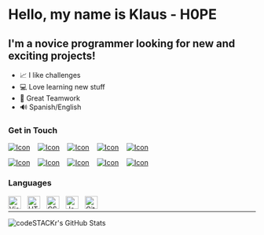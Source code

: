 <link href="style.css" rel="stylesheet"></link> 

# Hello, my name is Klaus - H0PE 

## I'm a novice programmer looking for new and exciting projects!

- 📈 I like challenges
- 💻 Love learning new stuff
- 🤝 Great Teamwork
- 🔊 Spanish/English

### Get in Touch

[![Icon](icons/facebook_dark.svg#gh-dark-mode-only)](https://www.facebook.com/klaus.cedilloarredondo)
&nbsp;&nbsp;
[![Icon](icons/instagram_dark.svg#gh-dark-mode-only)](https://www.instagram.com/klausmc467/?hl=es)
&nbsp;&nbsp;
[![Icon](icons/twitter_dark.svg#gh-dark-mode-only)](https://www.linkedin.com/in/klaus-cedillo-b0a660231/)
&nbsp;&nbsp;
[![Icon](icons/linkedin_dark.svg#gh-dark-mode-only)](https://www.linkedin.com/in/klaus-cedillo-b0a660231/)
&nbsp;&nbsp;
[![Icon](icons/stackoverflow_dark.svg#gh-dark-mode-only)](https://stackoverflow.com/users/18224816/klaus-manuel-cedillo)

[![Icon](icons/facebook_light.svg#gh-light-mode-only)](https://www.facebook.com/klaus.cedilloarredondo)
&nbsp;&nbsp;
[![Icon](icons/instagram_light.svg#gh-light-mode-only)](https://www.instagram.com/klausmc467/?hl=es)
&nbsp;&nbsp;
[![Icon](icons/twitter_light.svg#gh-light-mode-only)](https://www.linkedin.com/in/klaus-cedillo-b0a660231/)
&nbsp;&nbsp;
[![Icon](icons/linkedin_light.svg#gh-light-mode-only)](https://www.linkedin.com/in/klaus-cedillo-b0a660231/)
&nbsp;&nbsp;
[![Icon](icons/stackoverflow_light.svg#gh-light-mode-only)](https://stackoverflow.com/users/18224816/klaus-manuel-cedillo)

### Languages

<img align="left" alt="Visual Studio Code" width="26px" src="https://cdn.jsdelivr.net/gh/devicons/devicon/icons/vscode/vscode-original.svg" style="padding-right:10px;" />
<img align="left" alt="HTML5" width="26px" src="https://cdn.jsdelivr.net/gh/devicons/devicon/icons/html5/html5-original.svg" style="padding-right:10px;" />
<img align="left" alt="CSS3" width="26px" src="https://cdn.jsdelivr.net/gh/devicons/devicon/icons/css3/css3-original.svg" style="padding-right:10px;" />
<img align="left" alt="JavaScript" width="26px" src="https://cdn.jsdelivr.net/gh/devicons/devicon/icons/javascript/javascript-original.svg" style="padding-right:10px;" />
<img align="left" alt="Git" width="26px" src="https://cdn.jsdelivr.net/gh/devicons/devicon/icons/git/git-original.svg" style="padding-right:10px;" />

<!-- Comming Soon -->

<!-- <img align="left" alt="Sass" width="26px" src="https://cdn.jsdelivr.net/gh/devicons/devicon/icons/sass/sass-original.svg" style="padding-right:10px;" /> -->
<!-- <img align="left" alt="React" width="26px" src="https://cdn.jsdelivr.net/gh/devicons/devicon/icons/react/react-original.svg" style="padding-right:10px;" />
<img align="left" alt="Gatsby" width="26px" src="https://cdn.jsdelivr.net/gh/devicons/devicon/icons/gatsby/gatsby-original.svg" style="padding-right:10px;" />
<img align="left" alt="GraphQL" width="26px" src="https://cdn.jsdelivr.net/gh/devicons/devicon/icons/graphql/graphql-plain.svg" style="padding-right:10px;" />
<img align="left" alt="Node.js" width="26px" src="https://cdn.jsdelivr.net/gh/devicons/devicon/icons/nodejs/nodejs-original.svg" style="padding-right:10px;" />
<img align="left" alt="Deno" width="26px" src="./img/deno-light.svg" style="padding-right:10px;" />
<img align="left" alt="MongoDB" width="26px" src="https://cdn.jsdelivr.net/gh/devicons/devicon/icons/mongodb/mongodb-original.svg" style="padding-right:10px;" />
<img align="left" alt="MySQL" width="26px" src="https://cdn.jsdelivr.net/gh/devicons/devicon/icons/mysql/mysql-original.svg" style="padding-right:10px;" /> -->



<br />

---

<img align="left" alt="codeSTACKr's GitHub Stats" src="https://github-readme-stats.vercel.app/api?username=H0PE467&show_icons=true&hide_border=false&title_color=ff652f&icon_color=FFE400&bg_color=09131B&text_color=ffffff&border_color=0c1a25" />



